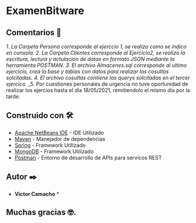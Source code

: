 # ExamenBitware


## Comentarios 🚀

_1. La Carpeta Persona corresponde al ejerccio 1, se realizo como se indico en consola._
_2. La Carpeta Clientes corresponde al Ejercicio2, se realizo la escritura, lectura y actulacion de datos en formato JSON mediante la herramienta POSTMAN._
_3. El archivo Almacenes.sql corresponde al ultimo ejercicio, crea la base y tablas con datos para realizar las cosultas solcitadas._
_4. El archivo cosultas contiene las querys solcitadas en el tercer ejercico._
_5. Por cuestiones personales de urgencia no tuve oportunidad de realizar los ejercios hasta el día 18/05/2021, remitiendolo el mismo día por la tarde.


## Construido con 🛠️

* [Apache NetBeans IDE](https://netbeans.apache.org/) - IDE Utilizado
* [Maven](https://maven.apache.org/) - Manejador de dependencias
* [Spring](https://spring.io/) - Framework Utilizado
* [MongoDB](https://www.mongodb.com/es) - Framework Utilizado
* [Postman](https://www.postman.com/downloads/) - Entorno de desarrollo de APIs para servicos REST


## Autor ✒️


* **Victor Camacho**  *


## Muchas gracias 🤓.





